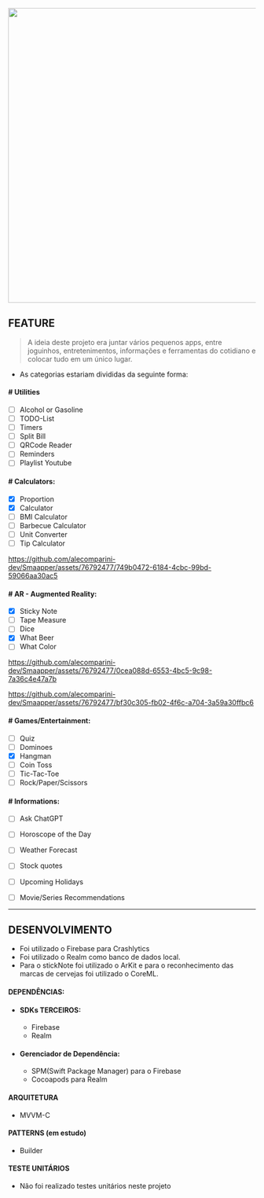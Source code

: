 <h3 align="center">
  <br>
  <img src="https://github.com/alecomparini-dev/Smaapper/assets/76792477/016b94aa-81da-41c8-b6d5-367442615552" width="600">
  <br>
</h3>

## FEATURE
> A ideia deste projeto era juntar vários pequenos apps, entre joguinhos, entretenimentos, informações e ferramentas do cotidiano e colocar tudo em um único lugar.
- As categorias estariam divididas da seguinte forma:
#### # Utilities
- [ ] Alcohol or Gasoline
- [ ] TODO-List
- [ ] Timers
- [ ] Split Bill
- [ ] QRCode Reader
- [ ] Reminders
- [ ] Playlist Youtube

#### # Calculators:
- [x] Proportion
- [x] Calculator
- [ ] BMI Calculator
- [ ] Barbecue Calculator
- [ ] Unit Converter
- [ ] Tip Calculator

https://github.com/alecomparini-dev/Smaapper/assets/76792477/749b0472-6184-4cbc-99bd-59066aa30ac5


#### # AR - Augmented Reality:
- [x] Sticky Note
- [ ] Tape Measure
- [ ] Dice
- [x] What Beer
- [ ] What Color

https://github.com/alecomparini-dev/Smaapper/assets/76792477/0cea088d-6553-4bc5-9c98-7a36c4e47a7b

https://github.com/alecomparini-dev/Smaapper/assets/76792477/bf30c305-fb02-4f6c-a704-3a59a30ffbc6


#### # Games/Entertainment:
- [ ] Quiz
- [ ] Dominoes
- [x] Hangman
- [ ] Coin Toss
- [ ] Tic-Tac-Toe
- [ ] Rock/Paper/Scissors

#### # Informations:
- [ ] Ask ChatGPT
- [ ] Horoscope of the Day
- [ ] Weather Forecast
- [ ] Stock quotes
- [ ] Upcoming Holidays
- [ ] Movie/Series Recommendations


---
## DESENVOLVIMENTO
- Foi utilizado o Firebase para Crashlytics
- Foi utilizado o Realm como banco de dados local.
- Para o stickNote foi utilizado o ArKit e para o reconhecimento das marcas de cervejas foi utilizado o CoreML.

#### DEPENDÊNCIAS: 
- #### SDKs TERCEIROS:
  - Firebase
  - Realm
 
- #### Gerenciador de Dependência:
  - SPM(Swift Package Manager) para o Firebase
  - Cocoapods para Realm

#### ARQUITETURA
- MVVM-C

#### PATTERNS (em estudo)
- Builder

#### TESTE UNITÁRIOS
- Não foi realizado testes unitários neste projeto



